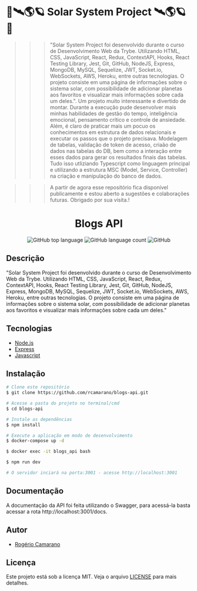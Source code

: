 # 🚀🛰🌎🪐 Solar System Project 🛰🌎🪐🚀

>>> "Solar System Project foi desenvolvido durante o curso de Desenvolvimento Web da Trybe. Utilizando HTML, CSS, JavaScript, React, Redux, ContextAPI, Hooks, React Testing Library, Jest, Git, GitHub, NodeJS, Express, MongoDB, MySQL, Sequelize, JWT, Socket.io, WebSockets, AWS, Heroku, entre outras tecnologias. O projeto consiste em uma página de informações sobre o sistema solar, com possibilidade de adicionar planetas aos favoritos e visualizar mais informações sobre cada um deles.".
>>> Um projeto muito interessante e divertido de montar. Durante a execução pude desenvolver mais minhas habilidades de gestão do tempo, inteligência emocional, pensamento crítico e controle de ansiedade.
>>> Além, é claro de praticar mais um pocuo os conhecimentos em estrutura de dados relacionais e executar os passos que o projeto precisava. Modelagem de tabelas, validação de token de acesso, criaão de dados nas tabelas do DB, bem como a interação entre esses dados para gerar os resultados finais das tabelas. Tudo isso utliziando Typescript como linguagem principal e utilizando a estrutura MSC (Model, Service, Controller) na criação e manipulação do banco de dados.


>>> A partir de agora esse repositório fica disponível publicamente e estou aberto a sugestões e colaborações futuras.
Obrigado por sua visita.!

<div align="center">
<!--   <img alt="TFC!" src="imgs/5ca10a0410f76.png" width="250px"> -->
  <h1>Blogs API</h1>
  <p>
    <img alt="GitHub top language" src="https://img.shields.io/github/languages/top/rcamarano/blogs-api?color=blueviolet">
    <img alt="GitHub language count" src="https://img.shields.io/github/languages/count/rcamarano/blogs-api?color=blueviolet">
    <img alt="GitHub" src="https://img.shields.io/github/license/rcamarano/blogs-api?color=blueviolet">
  </p>
</div>

## Descrição

"Solar System Project foi desenvolvido durante o curso de Desenvolvimento Web da Trybe. Utilizando HTML, CSS, JavaScript, React, Redux, ContextAPI, Hooks, React Testing Library, Jest, Git, GitHub, NodeJS, Express, MongoDB, MySQL, Sequelize, JWT, Socket.io, WebSockets, AWS, Heroku, entre outras tecnologias. O projeto consiste em uma página de informações sobre o sistema solar, com possibilidade de adicionar planetas aos favoritos e visualizar mais informações sobre cada um deles."

## Tecnologias

- [Node.js](https://nodejs.org/en/)
- [Express](https://expressjs.com/pt-br/)
- [Javascript](https://developer.mozilla.org/en-US/docs/Web/JavaScript)

## Instalação

```bash
# Clone este repositório
$ git clone https://github.com/rcamarano/blogs-api.git

# Acesse a pasta do projeto no terminal/cmd
$ cd blogs-api

# Instale as dependências
$ npm install

# Execute a aplicação em modo de desenvolvimento
$ docker-compose up -d

$ docker exec -it blogs_api bash

$ npm run dev

# O servidor inciará na porta:3001 - acesse http://localhost:3001
```

## Documentação

A documentação da API foi feita utilizando o Swagger, para acessá-la basta acessar a rota http://localhost:3001/docs.

## Autor

- [Rogério Camarano](https://github.com/rcamarano)

## Licença

Este projeto está sob a licença MIT. Veja o arquivo [LICENSE](LICENSE) para mais detalhes.
<!-- Olá, Tryber!
Esse é apenas um arquivo inicial para o README do seu projeto.
É essencial que você preencha esse documento por conta própria, ok?
Não deixe de usar nossas dicas de escrita de README de projetos, e deixe sua criatividade brilhar!
:warning: IMPORTANTE: você precisa deixar nítido:
- quais arquivos/pastas foram desenvolvidos por você; 
- quais arquivos/pastas foram desenvolvidos por outra pessoa estudante;
- quais arquivos/pastas foram desenvolvidos pela Trybe.
-->
